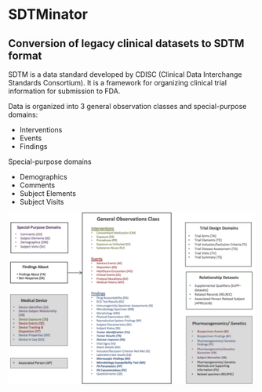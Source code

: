 # SDTMinator
## Conversion of legacy clinical datasets to SDTM format

SDTM is a data standard developed by CDISC (Clinical Data Interchange Standards Consortium). It is a framework for organizing clinical trial information for submission to FDA. 

Data is organized into 3 general observation classes and special-purpose domains:
	
*	Interventions
*	Events
*	Findings

Special-purpose domains
*	Demographics
*	Comments
*	Subject Elements
*	Subject Visits


![Alt text](/sdtm_domains.png?raw=true "Title")

